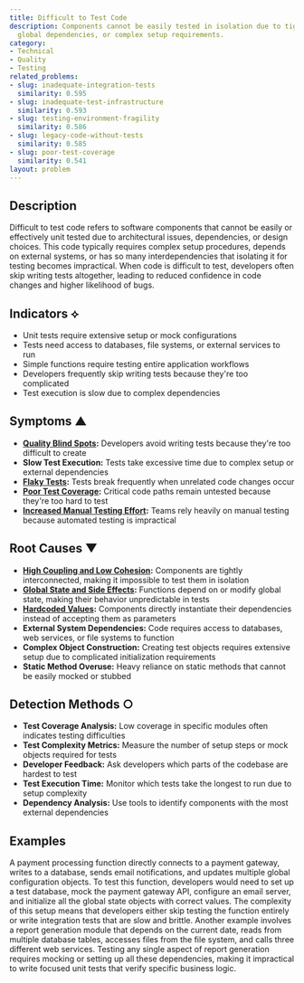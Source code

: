 ```yaml
---
title: Difficult to Test Code
description: Components cannot be easily tested in isolation due to tight coupling,
  global dependencies, or complex setup requirements.
category:
- Technical
- Quality
- Testing
related_problems:
- slug: inadequate-integration-tests
  similarity: 0.595
- slug: inadequate-test-infrastructure
  similarity: 0.593
- slug: testing-environment-fragility
  similarity: 0.586
- slug: legacy-code-without-tests
  similarity: 0.585
- slug: poor-test-coverage
  similarity: 0.541
layout: problem
---
```


## Description

Difficult to test code refers to software components that cannot be easily or effectively unit tested due to architectural issues, dependencies, or design choices. This code typically requires complex setup procedures, depends on external systems, or has so many interdependencies that isolating it for testing becomes impractical. When code is difficult to test, developers often skip writing tests altogether, leading to reduced confidence in code changes and higher likelihood of bugs.

## Indicators ⟡
- Unit tests require extensive setup or mock configurations
- Tests need access to databases, file systems, or external services to run
- Simple functions require testing entire application workflows
- Developers frequently skip writing tests because they're too complicated
- Test execution is slow due to complex dependencies

## Symptoms ▲
- **[Quality Blind Spots](quality-blind-spots.md):** Developers avoid writing tests because they're too difficult to create
- **Slow Test Execution:** Tests take excessive time due to complex setup or external dependencies
- **[Flaky Tests](flaky-tests.md):** Tests break frequently when unrelated code changes occur
- **[Poor Test Coverage](poor-test-coverage.md):** Critical code paths remain untested because they're too hard to test
- **[Increased Manual Testing Effort](increased-manual-testing-effort.md):** Teams rely heavily on manual testing because automated testing is impractical

## Root Causes ▼
- **[High Coupling and Low Cohesion](high-coupling-low-cohesion.md):** Components are tightly interconnected, making it impossible to test them in isolation
- **[Global State and Side Effects](global-state-and-side-effects.md):** Functions depend on or modify global state, making their behavior unpredictable in tests
- **[Hardcoded Values](hardcoded-values.md):** Components directly instantiate their dependencies instead of accepting them as parameters
- **External System Dependencies:** Code requires access to databases, web services, or file systems to function
- **Complex Object Construction:** Creating test objects requires extensive setup due to complicated initialization requirements
- **Static Method Overuse:** Heavy reliance on static methods that cannot be easily mocked or stubbed

## Detection Methods ○
- **Test Coverage Analysis:** Low coverage in specific modules often indicates testing difficulties
- **Test Complexity Metrics:** Measure the number of setup steps or mock objects required for tests
- **Developer Feedback:** Ask developers which parts of the codebase are hardest to test
- **Test Execution Time:** Monitor which tests take the longest to run due to setup complexity
- **Dependency Analysis:** Use tools to identify components with the most external dependencies

## Examples

A payment processing function directly connects to a payment gateway, writes to a database, sends email notifications, and updates multiple global configuration objects. To test this function, developers would need to set up a test database, mock the payment gateway API, configure an email server, and initialize all the global state objects with correct values. The complexity of this setup means that developers either skip testing the function entirely or write integration tests that are slow and brittle. Another example involves a report generation module that depends on the current date, reads from multiple database tables, accesses files from the file system, and calls three different web services. Testing any single aspect of report generation requires mocking or setting up all these dependencies, making it impractical to write focused unit tests that verify specific business logic.